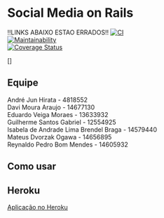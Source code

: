 # Social Media on Rails

!!LINKS ABAIXO ESTAO ERRADOS!!
[![CI](https://github.com/OgawaSama/tabi-planner/actions/workflows/ci.yml/badge.svg)](https://github.com/OgawaSama/tabi-planner/actions/workflows/ci.yml)  
[![Maintainability](https://qlty.sh/gh/OgawaSama/projects/tabi-planner/maintainability.svg)](https://qlty.sh/gh/OgawaSama/projects/tabi-planner)  
[![Coverage Status](https://coveralls.io/repos/github/OgawaSama/tabi-planner/badge.svg)](https://coveralls.io/github/OgawaSama/tabi-planner)  

[]

## Equipe
André Jun Hirata - 4818552  
Davi Moura Araujo - 14677130  
Eduardo Veiga Moraes - 13633932    
Guilherme Santos Gabriel - 12554925  
Isabela de Andrade Lima Brendel Braga - 14579440  
Mateus Dvorzak Ogawa - 14656895  
Reynaldo Pedro Bom Mendes - 14605932  

## Como usar


## Heroku
[Aplicação no Heroku](https://tabi-planner-8fed89242f80.herokuapp.com/)